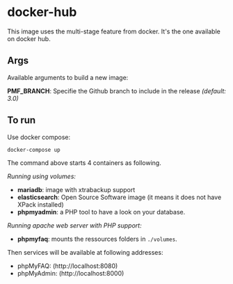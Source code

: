 # docker-hub

This image uses the multi-stage feature from docker. It's the one available on docker hub.

## Args

Available arguments to build a new image:

**PMF_BRANCH**: Specifie the Github branch to include in the release _(default: 3.0)_

## To run

Use docker compose:

    docker-compose up

The command above starts 4 containers as following.

_Running using volumes:_
- **mariadb**: image with xtrabackup support
- **elasticsearch**: Open Source Software image (it means it does not have XPack installed)
- **phpmyadmin**: a PHP tool to have a look on your database.

_Running apache web server with PHP support:_
- **phpmyfaq**: mounts the ressources folders in `./volumes`.

Then services will be available at following addresses:

- phpMyFAQ: (http://localhost:8080)
- phpMyAdmin: (http://localhost:8000)
